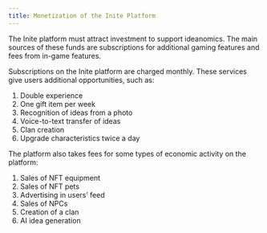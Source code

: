 ```yaml
---
title: Monetization of the Inite Platform
---
```

<!--StartFragment-->

The Inite platform must attract investment to support ideanomics. The main sources of these funds are subscriptions for additional gaming features and fees from in-game features. 

Subscriptions on the Inite platform are charged monthly. These services give users additional opportunities, such as:

1. Double experience
2. One gift item per week
3. Recognition of ideas from a photo
4. Voice-to-text transfer of ideas
5. Clan creation
6. Upgrade characteristics twice a day



The platform also takes fees for some types of economic activity on the platform:

1. Sales of NFT equipment 
2. Sales of NFT pets
3. Advertising in users’ feed
4. Sales of NPCs
5. Creation of a clan
6. AI idea generation  

<!--EndFragment-->